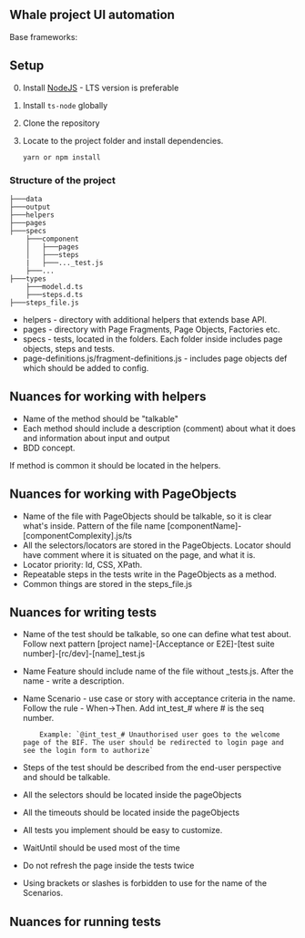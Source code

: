 ## Whale project UI automation

Base frameworks:


## Setup

0. Install [NodeJS](https://nodejs.org/en/) - LTS version is preferable
1. Install `ts-node` globally
1. Clone the repository
1. Locate to the project folder and install dependencies.

    ```
    yarn or npm install
    ```

### Structure of the project

```
├───data
├───output
├───helpers
├───pages
├───specs
    ├───component
    │   ├───pages
    │   ├───steps
    |   ├───..._test.js
    ├───...
├───types
    ├───model.d.ts
    ├───steps.d.ts
├───steps_file.js
```

-   helpers - directory with additional helpers that extends base API.
-   pages - directory with Page Fragments, Page Objects, Factories etc.
-   specs - tests, located in the folders. Each folder inside includes page objects, steps and tests.
-   page-definitions.js/fragment-definitions.js - includes page objects def which should be added to config.

## Nuances for working with helpers

-   Name of the method should be "talkable"
-   Each method should include a description (comment) about what it does and information about input and output
-   BDD concept.

If method is common it should be located in the helpers.

## Nuances for working with PageObjects

-   Name of the file with PageObjects should be talkable, so it is clear what's inside. Pattern of the file name [componentName]-[componentComplexity].js/ts
-   All the selectors/locators are stored in the PageObjects. Locator should have comment where it is situated on the page, and what it is.
-   Locator priority: Id, CSS, XPath.
-   Repeatable steps in the tests write in the PageObjects as a method.
-   Common things are stored in the steps_file.js

## Nuances for writing tests

-   Name of the test should be talkable, so one can define what test about. Follow next pattern [project name]-[Acceptance or E2E]-[test suite number]-[rc/dev]-[name]\_test.js

-   Name Feature should include name of the file without \_tests.js. After the name - write a description.

-   Name Scenario - use case or story with acceptance criteria in the name. Follow the rule - When->Then. Add int_test_# where # is the seq number.

        	Example: `@int_test_# Unauthorised user goes to the welcome page of the BIF. The user should be redirected to login page and see the login form to authorize`

-   Steps of the test should be described from the end-user perspective and should be talkable.
-   All the selectors should be located inside the pageObjects
-   All the timeouts should be located inside the pageObjects
-   All tests you implement should be easy to customize.
-   WaitUntil should be used most of the time
-   Do not refresh the page inside the tests twice
-   Using brackets or slashes is forbidden to use for the name of the Scenarios.

## Nuances for running tests

